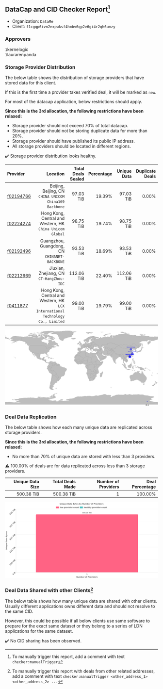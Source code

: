 ## DataCap and CID Checker Report[^1]
 - Organization: `DataMe`
 - Client: `f1cgqp6ivn2expwksf4hmbv6qp2v6gi4r2qh6umzy`
### Approvers
`1`kernelogic<br/>`1`laurarenpanda

### Storage Provider Distribution
The below table shows the distribution of storage providers that have stored data for this client.

If this is the first time a provider takes verified deal, it will be marked as `new`.

For most of the datacap application, below restrictions should apply.

**Since this is the 3rd allocation, the following restrictions have been relaxed:**
 - Storage provider should not exceed 70% of total datacap.
 - Storage provider should not be storing duplicate data for more than 20%.
 - Storage provider should have published its public IP address.
 - All storage providers should be located in different regions.

✔️ Storage provider distribution looks healthy.

| Provider                                              |                                                                           Location | Total Deals Sealed | Percentage | Unique Data | Duplicate Deals |
| :---------------------------------------------------- | ---------------------------------------------------------------------------------: | -----------------: | ---------: | ----------: | --------------: |
| [f02194766](https://filfox.info/en/address/f02194766) |                          Beijing, Beijing, CN<br/>`CHINA UNICOM China169 Backbone` |          97.03 TiB |     19.39% |   97.03 TiB |           0.00% |
| [f02224274](https://filfox.info/en/address/f02224274) |                       Hong Kong, Central and Western, HK<br/>`China Unicom Global` |          98.75 TiB |     19.74% |   98.75 TiB |           0.00% |
| [f02192496](https://filfox.info/en/address/f02192496) |                                   Guangzhou, Guangdong, CN<br/>`CHINANET-BACKBONE` |          93.53 TiB |     18.69% |   93.53 TiB |           0.00% |
| [f02212669](https://filfox.info/en/address/f02212669) |                                        Jiuxian, Zhejiang, CN<br/>`CT-HangZhou-IDC` |         112.06 TiB |     22.40% |  112.06 TiB |           0.00% |
| [f0411877](https://filfox.info/en/address/f0411877)   | Hong Kong, Central and Western, HK<br/>`LCX International Technology Co., Limited` |          99.00 TiB |     19.79% |   99.00 TiB |           0.00% |

<img src="https://raw.githubusercontent.com/data-preservation-programs/filplus-checker-assets/main/filecoin-project/filecoin-plus-large-datasets/issues/2026/1687750302801.png"/>

### Deal Data Replication
The below table shows how each many unique data are replicated across storage providers.


**Since this is the 3rd allocation, the following restrictions have been relaxed:**
- No more than 70% of unique data are stored with less than 3 providers.

⚠️ 100.00% of deals are for data replicated across less than 3 storage providers.

| Unique Data Size | Total Deals Made | Number of Providers | Deal Percentage |
| ---------------: | ---------------: | ------------------: | --------------: |
|       500.38 TiB |       500.38 TiB |                   1 |         100.00% |

<img src="https://raw.githubusercontent.com/data-preservation-programs/filplus-checker-assets/main/filecoin-project/filecoin-plus-large-datasets/issues/2026/1687750303652.png"/>

### Deal Data Shared with other Clients[^3]
The below table shows how many unique data are shared with other clients.
Usually different applications owns different data and should not resolve to the same CID.

However, this could be possible if all below clients use same software to prepare for the exact same dataset or they belong to a series of LDN applications for the same dataset.

✔️ No CID sharing has been observed.

[^1]: To manually trigger this report, add a comment with text `checker:manualTrigger`

[^2]: Deals from those addresses are combined into this report as they are specified with `checker:manualTrigger`

[^3]: To manually trigger this report with deals from other related addresses, add a comment with text `checker:manualTrigger <other_address_1> <other_address_2> ...`
